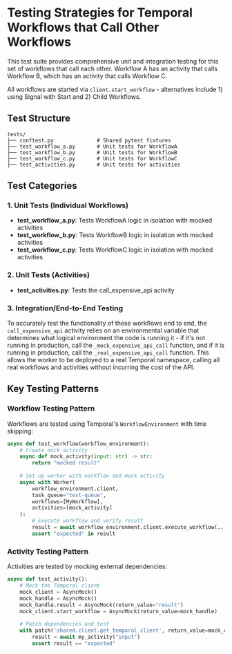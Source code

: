 # Testing Strategies for Temporal Workflows that Call Other Workflows

This test suite provides comprehensive unit and integration testing for this set of workflows that call each other. Workflow A has an activity that calls Workflow B, which has an activity that calls Workflow C.

All workflows are started via `client.start_workflow` - alternatives include 1) using Signal with Start and 2) Child Workflows.

## Test Structure

```
tests/
├── conftest.py              # Shared pytest fixtures
├── test_workflow_a.py       # Unit tests for WorkflowA
├── test_workflow_b.py       # Unit tests for WorkflowB
├── test_workflow_c.py       # Unit tests for WorkflowC
├── test_activities.py       # Unit tests for activities
```

## Test Categories

### 1. Unit Tests (Individual Workflows)

- **test_workflow_a.py**: Tests WorkflowA logic in isolation with mocked activities
- **test_workflow_b.py**: Tests WorkflowB logic in isolation with mocked activities
- **test_workflow_c.py**: Tests WorkflowC logic in isolation with mocked activities

### 2. Unit Tests (Activities)

- **test_activities.py**: Tests the call_expensive_api activity

### 3. Integration/End-to-End Testing

To accurately test the functionality of these workflows end to end, the `call_expensive_api` activity relies on an environmental variable that determines what logical environment the code is running it - if it's not running in production, call the `_mock_expensive_api_call` function, and if it is running in production, call the `_real_expensive_api_call` function. This allows the worker to be deployed to a real Temporal namespace, calling all real workflows and activities without incurring the cost of the API. 

## Key Testing Patterns

### Workflow Testing Pattern

Workflows are tested using Temporal's `WorkflowEnvironment` with time skipping:

```python
async def test_workflow(workflow_environment):
    # Create mock activity
    async def mock_activity(input: str) -> str:
        return "mocked result"
    
    # Set up worker with workflow and mock activity
    async with Worker(
        workflow_environment.client,
        task_queue="test-queue",
        workflows=[MyWorkflow],
        activities=[mock_activity]
    ):
        # Execute workflow and verify result
        result = await workflow_environment.client.execute_workflow(...)
        assert "expected" in result
```

### Activity Testing Pattern

Activities are tested by mocking external dependencies:

```python
async def test_activity():
    # Mock the Temporal client
    mock_client = AsyncMock()
    mock_handle = AsyncMock()
    mock_handle.result = AsyncMock(return_value="result")
    mock_client.start_workflow = AsyncMock(return_value=mock_handle)
    
    # Patch dependencies and test
    with patch('shared.client.get_temporal_client', return_value=mock_client):
        result = await my_activity("input")
        assert result == "expected"
```
